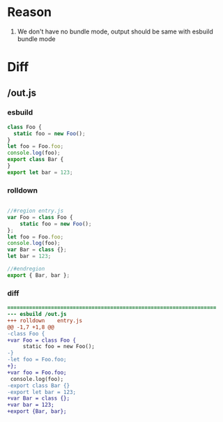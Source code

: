 # Reason
1. We don't have no bundle mode, output should be same with esbuild bundle mode
# Diff
## /out.js
### esbuild
```js
class Foo {
  static foo = new Foo();
}
let foo = Foo.foo;
console.log(foo);
export class Bar {
}
export let bar = 123;
```
### rolldown
```js

//#region entry.js
var Foo = class Foo {
	static foo = new Foo();
};
let foo = Foo.foo;
console.log(foo);
var Bar = class {};
let bar = 123;

//#endregion
export { Bar, bar };
```
### diff
```diff
===================================================================
--- esbuild	/out.js
+++ rolldown	entry.js
@@ -1,7 +1,8 @@
-class Foo {
+var Foo = class Foo {
     static foo = new Foo();
-}
-let foo = Foo.foo;
+};
+var foo = Foo.foo;
 console.log(foo);
-export class Bar {}
-export let bar = 123;
+var Bar = class {};
+var bar = 123;
+export {Bar, bar};

```
